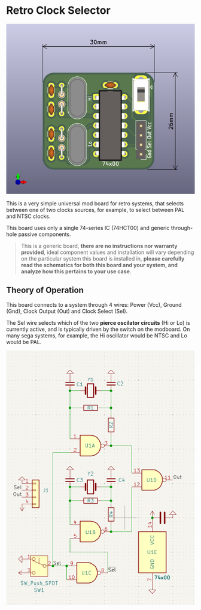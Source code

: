 # Retro Clock Selector

![Mod Board](pcb.png)

This is a very simple universal mod board for retro systems, that selects between one of two clocks sources, for example, to select between PAL and NTSC clocks.

This board uses only a single 74-series IC (74HCT00) and generic through-hole passive components.

> This is a generic board, **there are no instructions nor warranty provided**, ideal component values and installation will vary depending on the particular system this board is installed in, **please carefully read the schematics for both this board and your system, and analyze how this pertains to your use case**.

## Theory of Operation

This board connects to a system through 4 wires: Power (Vcc), Ground (Gnd), Clock Output (Out) and Clock Select (Sel).

The Sel wire selects which of the two **pierce oscilator circuits** (Hi or Lo) is currently active, and is typically driven by the switch on the modboard. On many sega systems, for example, the Hi oscillator would be NTSC and Lo would be PAL.

![Schematic](schematic.png)